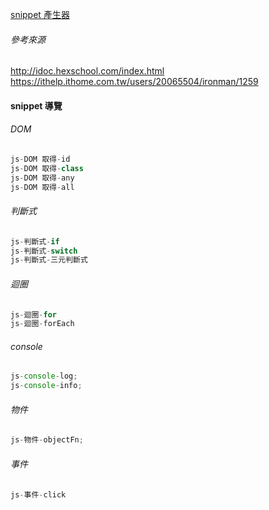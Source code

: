 <a href="https://pawelgrzybek.com/snippet-generator/">snippet 產生器</a>

###### 參考來源
http://idoc.hexschool.com/index.html
https://ithelp.ithome.com.tw/users/20065504/ironman/1259
#### snippet 導覽

###### DOM
```javascript
js-DOM 取得-id
js-DOM 取得-class
js-DOM 取得-any
js-DOM 取得-all
```
###### 判斷式
```javascript
js-判斷式-if
js-判斷式-switch
js-判斷式-三元判斷式
```

###### 迴圈
```javascript
js-迴圈-for
js-迴圈-forEach
```

###### console
```javascript
js-console-log;
js-console-info;
```

###### 物件
```javascript
js-物件-objectFn;
```



###### 事件
```javascript
js-事件-click
```

